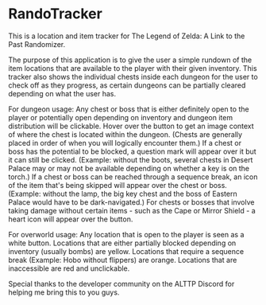 # RandoTracker

This is a location and item tracker for The Legend of Zelda: A Link to the Past Randomizer.

The purpose of this application is to give the user a simple rundown of the item locations that are available to the player with their given inventory. This tracker also shows the individual chests inside each dungeon for the user to check off as they progress, as certain dungeons can be partially cleared depending on what the user has.

For dungeon usage:
Any chest or boss that is either definitely open to the player or potentially open depending on inventory and dungeon item distribution will be clickable. Hover over the button to get an image context of where the chest is located within the dungeon. (Chests are generally placed in order of when you will logically encounter them.) If a chest or boss has the potential to be blocked, a question mark will appear over it but it can still be clicked. (Example: without the boots, several chests in Desert Palace may or may not be available depending on whether a key is on the torch.) If a chest or boss can be reached through a sequence break, an icon of the item that's being skipped will appear over the chest or boss. (Example: without the lamp, the big key chest and the boss of Eastern Palace would have to be dark-navigated.) For chests or bosses that involve taking damage without certain items - such as the Cape or Mirror Shield - a heart icon will appear over the button.

For overworld usage:
Any location that is open to the player is seen as a white button. Locations that are either partially blocked depending on inventory (usually bombs) are yellow. Locations that require a sequence break (Example: Hobo without flippers) are orange. Locations that are inaccessible are red and unclickable.

Special thanks to the developer community on the ALTTP Discord for helping me bring this to you guys.

